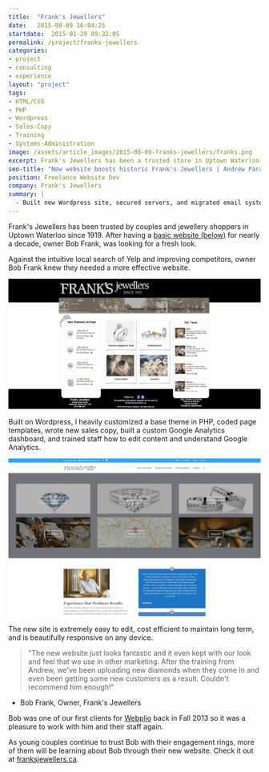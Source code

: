 ```yaml
---
title:  "Frank's Jewellers"
date:   2015-08-09 16:04:25
startdate:  2015-01-29 09:32:05
permalink: /project/franks-jewellers
categories:
- project
- consulting
- experience
layout: "project"
tags:
- HTML/CSS
- PHP
- Wordpress
- Sales-Copy
- Training
- Systems-Administration
image: /assets/article_images/2015-08-09-franks-jewellers/franks.png
excerpt: Frank's Jewellers has been a trusted store in Uptown Waterloo since 1919. When they needed a new website, Andrew delivered with responsive, modern design.
seo-title: "New website boosts historic Frank's Jewellers | Andrew Paradi"
position: Freelance Website Dev
company: Frank's Jewellers
summary: |
  - Built new Wordpress site, secured servers, and migrated email systems
---
```


Frank's Jewellers has been trusted by couples and jewellery shoppers in Uptown Waterloo since 1919. After having a <a href="http://franksjewellers.ca/old/" target="_blank">basic website (below)</a> for nearly a decade, owner Bob Frank, was looking for a fresh look.

Against the intuitive local search of Yelp and improving competitors, owner Bob Frank knew they needed a more effective website.

![Old Frank's Jewellers website 2002-2015.](/assets/article_images/2015-08-09-franks-jewellers/frank-jewellers-oldc.png)

Built on Wordpress, I heavily customized a base theme in PHP, coded page templates, wrote new sales copy, built a custom Google Analytics dashboard, and trained staff how to edit content and understand Google Analytics.

![New Frank's Jewellers website.](/assets/article_images/2015-08-09-franks-jewellers/franks.png)

The new site is extremely easy to edit, cost efficient to maintain long term, and is beautifully responsive on any device.

> "The new website just looks fantastic and it even kept with our look and feel that we use in other marketing. After the training from Andrew, we've been uploading new diamonds when they come in and even been getting some new customers as a result. Couldn't recommend him enough!"
- Bob Frank, Owner, Frank's Jewellers

Bob was one of our first clients for <a href="/project/teknically-webplio/" target="_blank">Webplio</a> back in Fall 2013 so it was a pleasure to work with him and their staff again.

As young couples continue to trust Bob with their engagement rings, more of them will be learning about Bob through their new website. Check it out at <a href="http://franksjewellers.ca/" target="_blank">franksjewellers.ca</a>.
